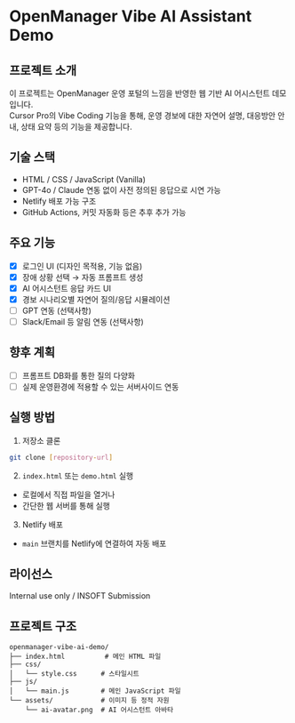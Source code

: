 # OpenManager Vibe AI Assistant Demo

## 프로젝트 소개
이 프로젝트는 OpenManager 운영 포털의 느낌을 반영한 웹 기반 AI 어시스턴트 데모입니다.  
Cursor Pro의 Vibe Coding 기능을 통해, 운영 경보에 대한 자연어 설명, 대응방안 안내, 상태 요약 등의 기능을 제공합니다.

## 기술 스택
- HTML / CSS / JavaScript (Vanilla)
- GPT-4o / Claude 연동 없이 사전 정의된 응답으로 시연 가능
- Netlify 배포 가능 구조
- GitHub Actions, 커밋 자동화 등은 추후 추가 가능

## 주요 기능
- [x] 로그인 UI (디자인 목적용, 기능 없음)
- [x] 장애 상황 선택 → 자동 프롬프트 생성
- [x] AI 어시스턴트 응답 카드 UI
- [x] 경보 시나리오별 자연어 질의/응답 시뮬레이션
- [ ] GPT 연동 (선택사항)
- [ ] Slack/Email 등 알림 연동 (선택사항)

## 향후 계획
- [ ] 프롬프트 DB화를 통한 질의 다양화
- [ ] 실제 운영환경에 적용할 수 있는 서버사이드 연동

## 실행 방법
1. 저장소 클론
```bash
git clone [repository-url]
```

2. `index.html` 또는 `demo.html` 실행
- 로컬에서 직접 파일을 열거나
- 간단한 웹 서버를 통해 실행

3. Netlify 배포
- `main` 브랜치를 Netlify에 연결하여 자동 배포

## 라이선스
Internal use only / INSOFT Submission

## 프로젝트 구조
```
openmanager-vibe-ai-demo/
├── index.html          # 메인 HTML 파일
├── css/
│   └── style.css      # 스타일시트
├── js/
│   └── main.js        # 메인 JavaScript 파일
└── assets/            # 이미지 등 정적 자원
    └── ai-avatar.png  # AI 어시스턴트 아바타
``` 